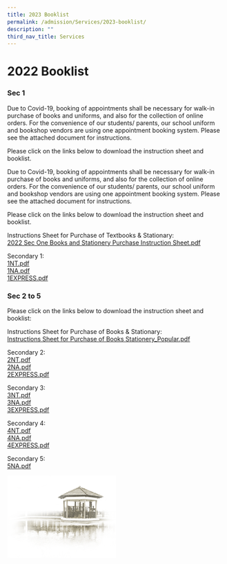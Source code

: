 ```yaml
---
title: 2023 Booklist
permalink: /admission/Services/2023-booklist/
description: ""
third_nav_title: Services
---
```


# **2022 Booklist**

### Sec 1

Due to Covid-19, booking of appointments shall be necessary for walk-in purchase of books and uniforms, and also for the collection of online orders. For the convenience of our students/ parents, our school uniform and bookshop vendors are using one appointment booking system. Please see the attached document for instructions.

Please click on the links below to download the instruction sheet and booklist.

Due to Covid-19, booking of appointments shall be necessary for walk-in purchase of books and uniforms, and also for the collection of online orders. For the convenience of our students/ parents, our school uniform and bookshop vendors are using one appointment booking system. Please see the attached document for instructions.

Please click on the links below to download the instruction sheet and booklist.  
  
Instructions Sheet for Purchase of Textbooks & Stationary:    
[2022 Sec One Books and Stationery Purchase Instruction Sheet.pdf](/files/2022%20Sec%20One%20Books%20and%20Stationery%20Purchase%20Instruction%20Sheet.pdf)

Secondary 1:    
[1NT.pdf](/files/1NT.pdf)   
[1NA.pdf](/files/1NA.pdf)    
[1EXPRESS.pdf](/files/1EXPRESS.pdf)

### Sec 2 to 5

Please click on the links below to download the instruction sheet and booklist:  
  
Instructions Sheet for Purchase of Books & Stationary:   
[Instructions Sheet for Purchase of Books  Stationery_Popular.pdf](/files/Instructions%20Sheet%20for%20Purchase%20of%20Books%20%20Stationery_Popular.pdf)

Secondary 2:   
[2NT.pdf](/files/2NT.pdf)   
[2NA.pdf](/files/2NA.pdf)   
[2EXPRESS.pdf](/files/2EXPRESS.pdf)

Secondary 3:   
[3NT.pdf](/files/3NT.pdf)    
[3NA.pdf](/files/3NA.pdf)   
[3EXPRESS.pdf](/files/3EXPRESS.pdf)   

Secondary 4:    
[4NT.pdf](/files/4NT.pdf)    
[4NA.pdf](/files/4NA.pdf)   
[4EXPRESS.pdf](/files/4EXPRESS.pdf)

Secondary 5:   
[5NA.pdf](/files/5NA.pdf)

<img src="/images/pavilion.png" 
     style="width:50%">